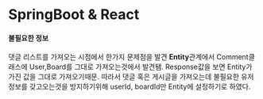 # SpringBoot & React

#### 불필요한 정보

댓글 리스트를 가져오는 시점에서 한가지 문제점을 발견
**Entity**관계에서 Comment클래스에 User,Board를 그대로 가져오는것에서 발견됌.
Response값을 보면 Entity가 가진 값을 그대로 가져오기때문.
따라서 댓글 혹은 게시글을 가져오는데 불필요한 유저정보를 갖고오는것을 방지하기위해
userId, boardId만 Entity에 설정하기로 하였다.
